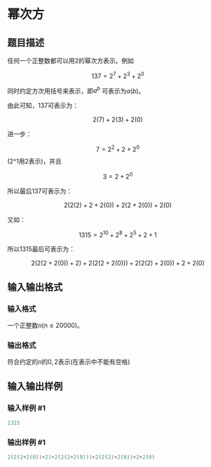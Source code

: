 # 幂次方

## 题目描述

任何一个正整数都可以用$2$的幂次方表示。例如

$$137=2^7+2^3+2^0 $$

同时约定方次用括号来表示，即$a^b$ 可表示为$a(b)$。

由此可知，$137$可表示为：

$$2(7)+2(3)+2(0)$$

进一步：

$$7= 2^2+2+2^0$$ (2^1用2表示)，并且

$$3=2+2^0$$

所以最后$137$可表示为：

$$2(2(2)+2+2(0))+2(2+2(0))+2(0)$$

又如：

$$1315=2^{10} +2^8 +2^5 +2+1$$

所以$1315$最后可表示为：

$$2(2(2+2(0))+2)+2(2(2+2(0)))+2(2(2)+2(0))+2+2(0)$$

## 输入输出格式

### 输入格式

一个正整数$n(n≤20000)$。

### 输出格式

符合约定的$n$的$0,2$表示(在表示中不能有空格)

## 输入输出样例

### 输入样例 #1

```cpp
1315
```


### 输出样例 #1

```cpp
2(2(2+2(0))+2)+2(2(2+2(0)))+2(2(2)+2(0))+2+2(0)
```


